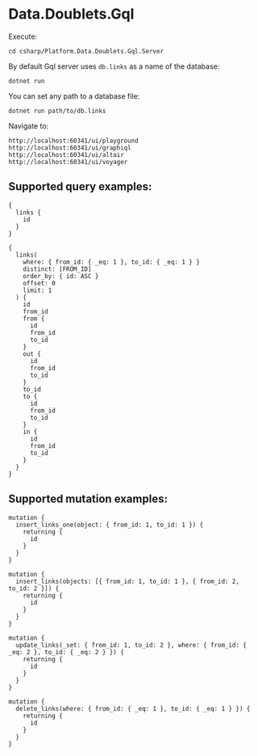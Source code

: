 # Data.Doublets.Gql

Execute:
```
cd csharp/Platform.Data.Doublets.Gql.Server
```

By default Gql server uses `db.links` as a name of the database:
```
dotnet run
```

You can set any path to a database file:
```
dotnet run path/to/db.links
```

Navigate to:
```
http://localhost:60341/ui/playground
http://localhost:60341/ui/graphiql
http://localhost:60341/ui/altair
http://localhost:60341/ui/voyager
```


## Supported query examples:
```gql
{
  links {
    id
  }
}
```

```gql
{
  links(
    where: { from_id: { _eq: 1 }, to_id: { _eq: 1 } }
    distinct: [FROM_ID]
    order_by: { id: ASC }
    offset: 0
    limit: 1
  ) {
    id
    from_id
    from {
      id
      from_id
      to_id
    }
    out {
      id
      from_id
      to_id
    }
    to_id
    to {
      id
      from_id
      to_id
    }
    in {
      id
      from_id
      to_id
    }
  }
}
```

## Supported mutation examples:
```gql
mutation {
  insert_links_one(object: { from_id: 1, to_id: 1 }) {
    returning {
      id
    }
  }
}
```

```gql
mutation {
  insert_links(objects: [{ from_id: 1, to_id: 1 }, { from_id: 2, to_id: 2 }]) {
    returning {
      id
    }
  }
}
```

```gql
mutation {
  update_links(_set: { from_id: 1, to_id: 2 }, where: { from_id: { _eq: 2 }, to_id: { _eq: 2 } }) {
    returning {
      id
    }
  }
}
```

```gql
mutation {
  delete_links(where: { from_id: { _eq: 1 }, to_id: { _eq: 1 } }) {
    returning {
      id
    }
  }
}
```
